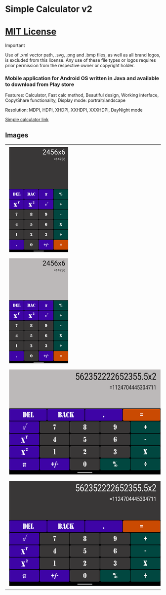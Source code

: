 # Simple Calculator v2
# [MIT License](LICENSE)

> [!IMPORTANT]
> Use of .xml vector path, .svg, .png and .bmp files, as well as all brand logos, is excluded from this license. Any use of these file types or logos requires prior permission from the respective owner or copyright holder.

### Mobile application for Android OS written in Java and available to download from Play store

<p>Features: Calculator, Fast calc method, Beautiful design, Working interface, Copy/Share functionality, Display mode: portrait/landscape</p>
<p>Resolution: MDPI, HDPI, XHDPI, XXHDPI, XXXHDPI, DayNight mode</p>

<a href="https://play.google.com/store/apps/details?id=com.martinatanasov.simplecalculatorv2">Simple calculator link</a>

## Images


<table>
    <tr>
        <td><img src="images/1.png" height=340 style="max-height: 466px; margin: 6px;" alt="Calculator 1"></td>
    </tr>
    <tr>
        <td><img src="images/2.png" height=340 style="max-height: 466px; margin: 6px;" alt="Calculator 2"></td>
    </tr>
    <tr>
        <td><img src="images/3.png" height=340 style="max-height: 466px; margin: 6px;" alt="Calculator 3"></td>
    </tr>    
    <tr>
        <td><img src="images/4.png" height=340 style="max-height: 466px; margin: 6px;" alt="Calculator 4"></td>
    </tr>
</table>


